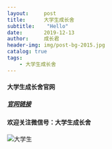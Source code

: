 ```yaml
---
layout:     post
title:      大学生成长舍
subtitle:    "Hello"
date:       2019-12-13
author:     成长君
header-img: img/post-bg-2015.jpg
catalog: true
tags:
    - 大学生成长舍
---
```


#### 大学生成长舍官网

##### [官网链接](http://honor.wiki/)

#### 欢迎关注微信号：大学生成长舍

![大学生](https://img3.doubanio.com/view/photo/l/public/p2577192140.jpg)

